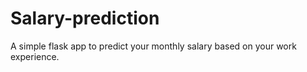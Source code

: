 # Salary-prediction
A simple flask app to predict your monthly salary based on your work experience.
